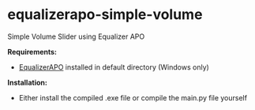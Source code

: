 # equalizerapo-simple-volume
Simple Volume Slider using Equalizer APO

**Requirements:**
- [EqualizerAPO](https://equalizerapo.com/) installed in default directory (Windows only)

**Installation:**
- Either install the compiled .exe file or compile the main.py file yourself
